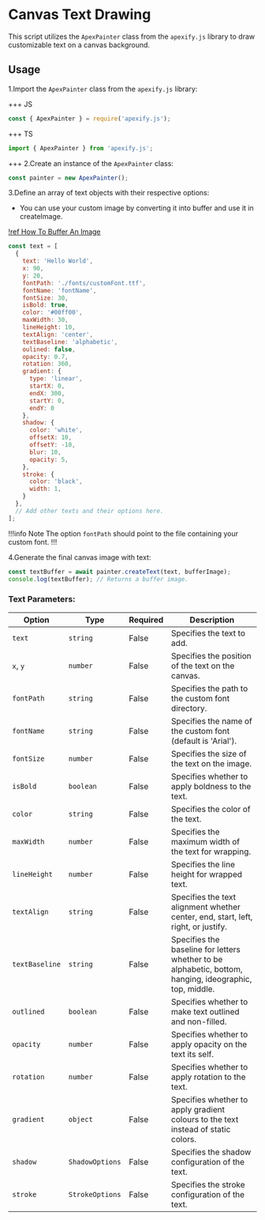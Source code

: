 # Canvas Text Drawing

This script utilizes the `ApexPainter` class from the `apexify.js` library to draw customizable text on a canvas background.

## Usage

1.Import the `ApexPainter` class from the `apexify.js` library:

+++ JS

```javascript
const { ApexPainter } = require('apexify.js'); 
```

+++ TS

```typescript
import { ApexPainter } from 'apexify.js'; 
```

+++
2.Create an instance of the `ApexPainter` class:

```javascript
const painter = new ApexPainter();
```

3.Define an array of text objects with their respective options:

- You can use your custom image by converting it into buffer and use it in createImage.

[!ref How To Buffer An Image](../Image-Enhancement/Buffer.md)

```javascript
const text = [
  {
    text: 'Hello World',
    x: 90,
    y: 20,
    fontPath: './fonts/customFont.ttf',
    fontName: 'fontName',
    fontSize: 30,
    isBold: true,
    color: '#00ff00',
    maxWidth: 30,
    lineHeight: 10,
    textAlign: 'center',
    textBaseline: 'alphabetic',
    oulined: false,
    opacity: 0.7,
    rotation: 360,
    gradient: {
      type: 'linear',
      startX: 0,
      endX: 300,
      startY: 0,
      endY: 0
    },
    shadow: {
      color: 'white',
      offsetX: 10,
      offsetY: -10,
      blur: 10,
      opacity: 5,
    },
    stroke: {
      color: 'black',
      width: 1,
    }
  },
  // Add other texts and their options here.
];
```

!!!info Note
 The option `fontPath` should point to the file containing your custom font.
!!!

4.Generate the final canvas image with text:

```javascript
const textBuffer = await painter.createText(text, bufferImage);
console.log(textBuffer); // Returns a buffer image.
```

### Text Parameters:

| Option         | Type                      | Required   | Description                                                                               |
| -------------- | ------------------------- | ---------- | ----------------------------------------------------------------------------------------- |
| `text`         | `string`                  | False        | Specifies the text to add.                                                                 |
| `x`, `y`       | `number`                  | False        | Specifies the position of the text on the canvas.                                          |
| `fontPath`     | `string`                  | False         | Specifies the path to the custom font directory.                                           |
| `fontName`     | `string`                  | False         | Specifies the name of the custom font (default is 'Arial').                                 |
| `fontSize`     | `number`                  | False        | Specifies the size of the text on the image.                                                |
| `isBold`       | `boolean`                 | False         | Specifies whether to apply boldness to the text.                                            |
| `color`        | `string`                  | False        | Specifies the color of the text.                                                            |
| `maxWidth`     | `number`                  | False         | Specifies the maximum width of the text for wrapping.                                       |
| `lineHeight`   | `number`                  | False         | Specifies the line height for wrapped text.                                                 |
| `textAlign`    | `string` | False | Specifies the text alignment whether center, end, start, left, right, or justify.                                                              |
| `textBaseline` | `string`                  | False         | Specifies the baseline for letters whether to be alphabetic, bottom, hanging, ideographic, top, middle.                                                         |
| `outlined`       | `boolean`                 | False         | Specifies whether to make text outlined and non-filled.                                            |
| `opacity`       | `number`                 | False         | Specifies whether to apply opacity on the text its self.                                            |
| `rotation`       | `number`                 | False         | Specifies whether to apply rotation to the text.                                            |
| `gradient`       | `object`                 | False         | Specifies whether to apply gradient colours to the text instead of static colors.                                            |
| `shadow`       | `ShadowOptions`           | False         | Specifies the shadow configuration of the text.                                             |
| `stroke`       | `StrokeOptions`           | False         | Specifies the stroke configuration of the text.                                             |
